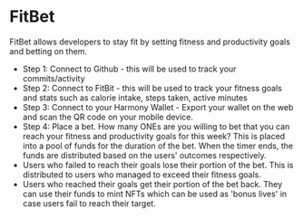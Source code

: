 # FitBet
FitBet allows developers to stay fit by setting fitness and productivity goals and betting on them.
- Step 1: Connect to Github - this will be used to track your commits/activity
- Step 2: Connect to FitBit - this will be used to track your fitness goals and stats such as calorie intake, steps taken, active minutes
- Step 3: Connect to your Harmony Wallet - Export your wallet on the web and scan the QR code on your mobile device.
- Step 4: Place a bet. How many ONEs are you willing to bet that you can reach your fitness and productivity goals for this week?
This is placed into a pool of funds for the duration of the bet. When the timer ends, the funds are distributed based on the users' outcomes respectively. 
- Users who failed to reach their goals lose their portion of the bet. This is distributed to users who managed to exceed their fitness goals.
- Users who reached their goals get their portion of the bet back.
They can use their funds to mint NFTs which can be used as 'bonus lives' in case users fail to reach their target.
